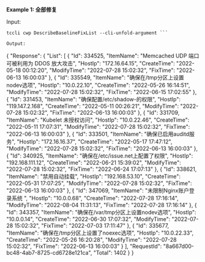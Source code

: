 **Example 1: 全部修复**



Input: 

```
tccli cwp DescribeBaselineFixList --cli-unfold-argument ```

Output: 
```
{
    "Response": {
        "List": [
            {
                "Id": 334525,
                "ItemName": "Memcached UDP 端口可被利用为 DDOS 放大攻击",
                "HostIp": "172.16.64.15",
                "CreateTime": "2022-05-18 00:12:20",
                "ModifyTime": "2022-07-28 15:02:32",
                "FixTime": "2022-06-13 16:00:03"
            },
            {
                "Id": 335549,
                "ItemName": "确保在/tmp分区上设置nodev选项",
                "HostIp": "10.0.22.10",
                "CreateTime": "2022-05-26 16:14:51",
                "ModifyTime": "2022-07-28 15:02:32",
                "FixTime": "2022-06-15 17:02:55"
            },
            {
                "Id": 331453,
                "ItemName": "确保配置/etc/shadow-的权限",
                "HostIp": "119.147.2.168",
                "CreateTime": "2022-05-11 00:26:21",
                "ModifyTime": "2022-07-28 15:02:32",
                "FixTime": "2022-06-13 16:00:03"
            },
            {
                "Id": 331709,
                "ItemName": "Kubelet 未授权访问",
                "HostIp": "10.0.22.46",
                "CreateTime": "2022-05-11 17:07:31",
                "ModifyTime": "2022-07-28 15:02:32",
                "FixTime": "2022-06-13 16:00:03"
            },
            {
                "Id": 333501,
                "ItemName": "确保已启用auditd服务",
                "HostIp": "172.16.16.37",
                "CreateTime": "2022-05-17 17:47:12",
                "ModifyTime": "2022-07-28 15:02:32",
                "FixTime": "2022-06-13 16:00:03"
            },
            {
                "Id": 340925,
                "ItemName": "确保在/etc/issue.net上配置了权限",
                "HostIp": "192.168.111.12",
                "CreateTime": "2022-06-21 15:39:02",
                "ModifyTime": "2022-07-28 15:02:32",
                "FixTime": "2022-06-24 17:07:13"
            },
            {
                "Id": 338621,
                "ItemName": "禁用自动挂载",
                "HostIp": "192.168.53.10",
                "CreateTime": "2022-05-31 17:07:25",
                "ModifyTime": "2022-07-28 15:02:32",
                "FixTime": "2022-06-13 16:00:03"
            },
            {
                "Id": 347069,
                "ItemName": "未限制Nginx账户登录系统 ",
                "HostIp": "10.0.0.68",
                "CreateTime": "2022-07-28 17:16:14",
                "ModifyTime": "2022-08-04 11:31:13",
                "FixTime": "2022-07-28 17:16:14"
            },
            {
                "Id": 343357,
                "ItemName": "确保在/var/tmp分区上设置nodev选项",
                "HostIp": "10.0.0.14",
                "CreateTime": "2022-06-30 17:07:32",
                "ModifyTime": "2022-07-28 15:02:32",
                "FixTime": "2022-07-03 17:11:47"
            },
            {
                "Id": 335677,
                "ItemName": "确保在/tmp分区上设置了noexec选项",
                "HostIp": "10.0.22.33",
                "CreateTime": "2022-05-26 16:20:28",
                "ModifyTime": "2022-07-28 15:02:32",
                "FixTime": "2022-06-13 16:00:03"
            }
        ],
        "RequestId": "8a667d00-bc48-4ab7-8725-cd6728e121ca",
        "Total": 1402
    }
}
```

